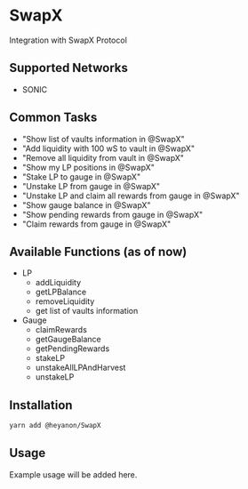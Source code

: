 # SwapX

Integration with SwapX Protocol

## Supported Networks

-   SONIC

## Common Tasks

-   "Show list of vaults information in @SwapX"
-   "Add liquidity with 100 wS to vault in @SwapX"
-   "Remove all liquidity from vault in @SwapX"
-   "Show my LP positions in @SwapX"
-   "Stake LP to gauge in @SwapX"
-   "Unstake LP from gauge in @SwapX"
-   "Unstake LP and claim all rewards from gauge in @SwapX"
-   "Show gauge balance in @SwapX"
-   "Show pending rewards from gauge in @SwapX"
-   "Claim rewards from gauge in @SwapX"

## Available Functions (as of now)

-   LP
    -   addLiquidity
    -   getLPBalance
    -   removeLiquidity
    -   get list of vaults information
-   Gauge
    -   claimRewards
    -   getGaugeBalance
    -   getPendingRewards
    -   stakeLP
    -   unstakeAllLPAndHarvest
    -   unstakeLP

## Installation

```bash
yarn add @heyanon/SwapX
```

## Usage

Example usage will be added here.
